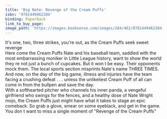 ```yaml
---
title: 'Big Nate: Revenge of the Cream Puffs'
isbn: '9781449462284'
binding: Paperback
link_to_buy_page:
image_path: 'https://images.booksense.com/images/284/462/9781449462284.jpg'
---
```



It's one, two, three strikes, you're out, as the Cream Puffs seek sweet revenge&nbsp;
<br>Here come the Cream Puffs Nate and his baseball team, saddled with the most embarrassing moniker in Little League history, want to show the world they re not just a bunch of cupcakes. But it won t be easy. Their opponents mock them. The local sports section misprints Nate's name THREE TIMES. And now, on the day of the big game, illness and injuries have the team facing a crushing defeat . . . unless the unlikeliest Cream Puff of all can come in from the bullpen and save the day.&nbsp;
<br>With a softhearted pitcher who channels his inner panda, a vengeful girlfriend who swings for the fences, and a healthy dose of Nate Wright mojo, the Cream Puffs just might have what it takes to stage an epic comeback. So grab a glove, smear on some eyeblack, and get in the game. You don t want to miss a single moment of "Revenge of the Cream Puffs"